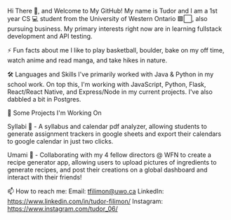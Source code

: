 Hi There 👋, and Welcome to My GitHub!
My name is Tudor and I am a 1st year CS 💻 student from the University of Western Ontario 🟪⬜, also pursuing business. My primary interests right now are in learning fullstack development and API testing.

⚡ Fun facts about me
I like to play basketball, boulder, bake on my off time, watch anime and read manga, and take hikes in nature.

🛠 Languages and Skills
I've primarily worked with Java & Python in my school work. On top this, I'm working with JavaScript, Python, Flask, React/React Native, and Express/Node in my current projects. I've also dabbled a bit in Postgres.

🔭 Some Projects I'm Working On

Syllabi 📆 - A syllabus and calendar pdf analyzer, allowing students to generate assignment trackers in google sheets and export their calendars to google calendar in just two clicks.

Umami 🍲 - Collaborating with my 4 fellow directors @ WFN to create a recipe generator app, allowing users to upload pictures of ingredients to generate recipes, and post their creations on a global dashboard and interact with their friends!

📫 How to reach me:
Email: tfilimon@uwo.ca
LinkedIn: https://www.linkedin.com/in/tudor-filimon/
Instagram: https://www.instagram.com/tudor_06/
